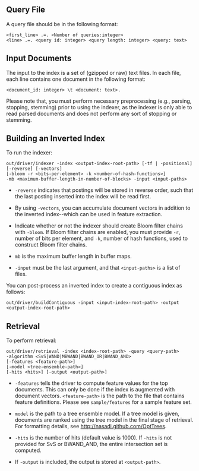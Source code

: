 Query File
------------

A query file should be in the following format:

	<first_line> .=. <Number of queries:integer>
	<line> .=. <query id: integer> <query length: integer> <query: text>

Input Documents
--------------

The input to the index is a set of (gzipped or raw) text files. In each file, each line contains one document in the following format:

	<document_id: integer> \t <document: text>.

Please note that, you must perform necessary preprocessing (e.g., parsing, stopping, stemming) prior to using the indexer, as the indexer is only able to read parsed documents and does not perform any sort of stopping or stemming.

Building an Inverted Index
--------------

To run the indexer:

	out/driver/indexer -index <output-index-root-path> [-tf | -positional] [-reverse] [-vectors]
	[-bloom -r <bits-per-element> -k <number-of-hash-functions>]
	-mb <maximum-buffer-length-in-number-of-blocks> -input <input-paths>

* `-reverse` indicates that postings will be stored in reverse order, such that the last posting inserted into the index will be read first.

* By using `-vectors`, you can accumulate document vectors in addition to the inverted index--which can be used in feature extraction.

* Indicate whether or not the indexer should create Bloom filter chains with `-bloom`. If Bloom filter chains are enabled, you must provide `-r`, number of bits per element, and `-k`, number of hash functions, used to construct Bloom filter chains.

* `mb` is the maximum buffer length in buffer maps.

* `-input` must be the last argument, and that `<input-paths>` is a list of files.

You can post-process an inverted index to create a contiguous index as follows:

	out/driver/buildContiguous -input <input-index-root-path> -output <output-index-root-path>

Retrieval
----------------------

To perform retrieval:

	out/driver/retrieval -index <index-root-path> -query <query-path>
	-algorithm <SvS|WAND|MBWAND|BWAND_OR|BWAND_AND>
	[-features <feature-path>]
	[-model <tree-ensemble-path>]
	[-hits <hits>] [-output <output-path>]

* `-features` tells the driver to compute feature values for the top documents.
This can only be done if the index is augmented with document vectors.
`<feature-path>` is the path to the file that contains feature definitions.
Please see `sample/features` for a sample feature set.

* `model` is the path to a tree ensemble model. If a tree model is given,
documents are ranked using the tree model in the final stage of retrieval.
For formatting details, see http://nasadi.github.com/OptTrees.

* `-hits` is the number of hits (default value is 1000). If `-hits` is not provided for SvS or BWAND_AND, the entire intersection set is computed.

* If `-output` is included, the output is stored at `<output-path>`.
